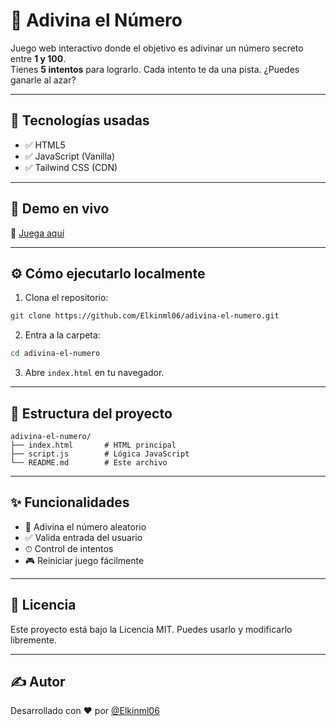 
# 🎯 Adivina el Número

Juego web interactivo donde el objetivo es adivinar un número secreto entre **1 y 100**.  
Tienes **5 intentos** para lograrlo. Cada intento te da una pista. ¿Puedes ganarle al azar?

---

## 🧠 Tecnologías usadas

- ✅ HTML5
- ✅ JavaScript (Vanilla)
- ✅ Tailwind CSS (CDN)

---

## 🚀 Demo en vivo

🔗 [Juega aquí](https://Elkinml06.github.io/adivina-el-numero)

---

## ⚙️ Cómo ejecutarlo localmente

1. Clona el repositorio:

```bash
git clone https://github.com/Elkinml06/adivina-el-numero.git
```

2. Entra a la carpeta:

```bash
cd adivina-el-numero
```

3. Abre `index.html` en tu navegador.

---

## 📁 Estructura del proyecto

```
adivina-el-numero/
├── index.html       # HTML principal
├── script.js        # Lógica JavaScript
└── README.md        # Este archivo
```

---

## ✨ Funcionalidades

- 🔢 Adivina el número aleatorio
- ✅ Valida entrada del usuario
- ⏱ Control de intentos
- 🎮 Reiniciar juego fácilmente

---

## 📜 Licencia

Este proyecto está bajo la Licencia MIT. Puedes usarlo y modificarlo libremente.

---

## ✍️ Autor

Desarrollado con ❤️ por [@Elkinml06](https://github.com/Elkinml06)
